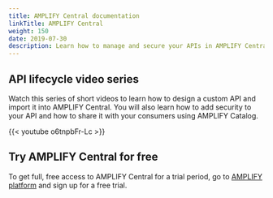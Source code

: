 ```yaml
---
title: AMPLIFY Central documentation
linkTitle: AMPLIFY Central
weight: 150
date: 2019-07-30
description: Learn how to manage and secure your APIs in AMPLIFY Central, how to integrate AMPLIFY Central in your existing DevOps infrastructure, and how to take advantage of the mesh governance capability of AMPLIFY Central to centrally manage APIs and microservices across multiple cloud and on-premise environments.
---
```


## API lifecycle video series

Watch this series of short videos to learn how to design a custom API and import it into AMPLIFY Central. You will also learn how to add security to your API and how to share it with your consumers using AMPLIFY Catalog.

{{< youtube o6tnpbFr-Lc >}}

## Try AMPLIFY Central for free

To get full, free access to AMPLIFY Central for a trial period, go to [AMPLIFY platform](https://platform.axway.com/) and sign up for a free trial.
